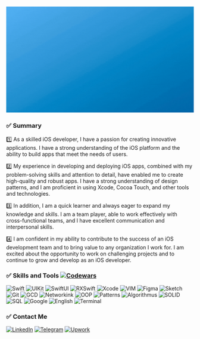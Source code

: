 [![Header](https://github.com/mustafos/mustafos/blob/master/assets/header.gif)](https://mustafos.github.io)

### ✅ Summary
1️⃣ As a skilled iOS developer, I have a passion for creating innovative applications. I have a strong understanding of the iOS platform and the ability to build apps that meet the needs of users.

2️⃣ My experience in developing and deploying iOS apps, combined with my problem-solving skills and attention to detail, have enabled me to create high-quality and robust apps. I have a strong understanding of design patterns, and I am proficient in using Xcode, Cocoa Touch, and other tools and technologies.

3️⃣ In addition, I am a quick learner and always eager to expand my knowledge and skills. I am a team player, able to work effectively with cross-functional teams, and I have excellent communication and interpersonal skills.

4️⃣ I am confident in my ability to contribute to the success of an iOS development team and to bring value to any organization I work for. I am excited about the opportunity to work on challenging projects and to continue to grow and develop as an iOS developer.

### ✅ Skills and Tools [![Codewars](https://www.codewars.com/users/mustafos/badges/small)](https://www.codewars.com/users/mustafos)
![Swift](https://img.shields.io/badge/-Swift-349DDD?style=for-the-badge&logo=swift&logoColor=white)
![UIKit](https://img.shields.io/badge/-UIKit-349DDD?style=for-the-badge&logo=uikit&logoColor=white)
![SwiftUI](https://img.shields.io/badge/-SwiftUI-349DDD?style=for-the-badge&logo=swift&logoColor=white)
![RXSwift](https://img.shields.io/badge/-RXSwift-349DDD?style=for-the-badge&logo=reactivex&logoColor=white)
![Xcode](https://img.shields.io/badge/-Xcode-349DDD?style=for-the-badge&logo=xcode&logoColor=white)
![VIM](https://img.shields.io/badge/-Vim-349DDD?style=for-the-badge&logo=vim&logoColor=white)
![Figma](https://img.shields.io/badge/-Figma-349DDD?style=for-the-badge&logo=figma&logoColor=white)
![Sketch](https://img.shields.io/badge/-Sketch-349DDD?style=for-the-badge&logo=sketch&logoColor=white)
![Git](https://img.shields.io/badge/-Git-349DDD?style=for-the-badge&logo=git&logoColor=white)
![GCD](https://img.shields.io/badge/-Concurrency-349DDD?style=for-the-badge&logo=circle&logoColor=white)
![Networkink](https://img.shields.io/badge/-REST-349DDD?style=for-the-badge&logo=fastapi&logoColor=white)
![OOP](https://img.shields.io/badge/-OOP-349DDD?style=for-the-badge&logo=anaconda&logoColor=white)
![Patterns](https://img.shields.io/badge/-Patterns-349DDD?style=for-the-badge&logo=electron&logoColor=white)
![Algorithmus](https://img.shields.io/badge/-Algorithmus-349DDD?style=for-the-badge&logo=algorithms&logoColor=white)
![SOLID](https://img.shields.io/badge/-S.O.L.I.D-349DDD?style=for-the-badge&logo=solid&logoColor=white)
![SQL](https://img.shields.io/badge/-SQL-349DDD?style=for-the-badge&logo=mysql&logoColor=white)
![Google](https://img.shields.io/badge/-Google-349DDD?style=for-the-badge&logo=google&logoColor=white)
![English](https://img.shields.io/badge/-English-349DDD?style=for-the-badge&logo=googletranslate&logoColor=white)
![Terminal](https://img.shields.io/badge/-Terminal-349DDD?style=for-the-badge&logo=iterm2&logoColor=white)

### ✅ Contact Me 
[![LinkedIn](https://img.shields.io/badge/-LinkedIn-349DDD?style=flat&logo=linkedin&logoColor=white)](urlSocial)
[![Telegram](https://img.shields.io/badge/-Telegram-349DDD?style=flat&logo=telegram&logoColor=white)](urlSocial)
[![Upwork](https://img.shields.io/badge/-Upwork-349DDD?style=flat&logo=upwork&logoColor=white)](urlSocial)
